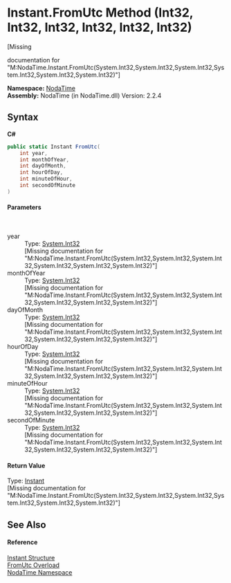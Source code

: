 # Instant.FromUtc Method (Int32, Int32, Int32, Int32, Int32, Int32)
 

\[Missing <summary> documentation for "M:NodaTime.Instant.FromUtc(System.Int32,System.Int32,System.Int32,System.Int32,System.Int32,System.Int32)"\]

**Namespace:**&nbsp;<a href="N_NodaTime">NodaTime</a><br />**Assembly:**&nbsp;NodaTime (in NodaTime.dll) Version: 2.2.4

## Syntax

**C#**<br />
``` C#
public static Instant FromUtc(
	int year,
	int monthOfYear,
	int dayOfMonth,
	int hourOfDay,
	int minuteOfHour,
	int secondOfMinute
)
```


#### Parameters
&nbsp;<dl><dt>year</dt><dd>Type: <a href="http://msdn2.microsoft.com/en-us/library/td2s409d" target="_blank">System.Int32</a><br />\[Missing <param name="year"/> documentation for "M:NodaTime.Instant.FromUtc(System.Int32,System.Int32,System.Int32,System.Int32,System.Int32,System.Int32)"\]</dd><dt>monthOfYear</dt><dd>Type: <a href="http://msdn2.microsoft.com/en-us/library/td2s409d" target="_blank">System.Int32</a><br />\[Missing <param name="monthOfYear"/> documentation for "M:NodaTime.Instant.FromUtc(System.Int32,System.Int32,System.Int32,System.Int32,System.Int32,System.Int32)"\]</dd><dt>dayOfMonth</dt><dd>Type: <a href="http://msdn2.microsoft.com/en-us/library/td2s409d" target="_blank">System.Int32</a><br />\[Missing <param name="dayOfMonth"/> documentation for "M:NodaTime.Instant.FromUtc(System.Int32,System.Int32,System.Int32,System.Int32,System.Int32,System.Int32)"\]</dd><dt>hourOfDay</dt><dd>Type: <a href="http://msdn2.microsoft.com/en-us/library/td2s409d" target="_blank">System.Int32</a><br />\[Missing <param name="hourOfDay"/> documentation for "M:NodaTime.Instant.FromUtc(System.Int32,System.Int32,System.Int32,System.Int32,System.Int32,System.Int32)"\]</dd><dt>minuteOfHour</dt><dd>Type: <a href="http://msdn2.microsoft.com/en-us/library/td2s409d" target="_blank">System.Int32</a><br />\[Missing <param name="minuteOfHour"/> documentation for "M:NodaTime.Instant.FromUtc(System.Int32,System.Int32,System.Int32,System.Int32,System.Int32,System.Int32)"\]</dd><dt>secondOfMinute</dt><dd>Type: <a href="http://msdn2.microsoft.com/en-us/library/td2s409d" target="_blank">System.Int32</a><br />\[Missing <param name="secondOfMinute"/> documentation for "M:NodaTime.Instant.FromUtc(System.Int32,System.Int32,System.Int32,System.Int32,System.Int32,System.Int32)"\]</dd></dl>

#### Return Value
Type: <a href="T_NodaTime_Instant">Instant</a><br />\[Missing <returns> documentation for "M:NodaTime.Instant.FromUtc(System.Int32,System.Int32,System.Int32,System.Int32,System.Int32,System.Int32)"\]

## See Also


#### Reference
<a href="T_NodaTime_Instant">Instant Structure</a><br /><a href="Overload_NodaTime_Instant_FromUtc">FromUtc Overload</a><br /><a href="N_NodaTime">NodaTime Namespace</a><br />